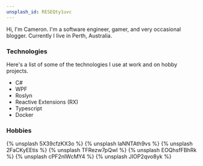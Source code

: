 ```yaml
---
unsplash_id: RESEQty1uvc
---
```


Hi, I'm Cameron. I'm a software engineer, gamer, and very occasional blogger. Currently I live in Perth, Australia.

### Technologies

Here's a list of some of the technologies I use at work and on hobby projects.

- C#
- WPF
- Roslyn
- Reactive Extensions (RX)
- Typescript
- Docker

### Hobbies

<section class="gallery">
{% unsplash 5X39cfzKX3o %} <!-- gaming -->
{% unsplash laNNTAth9vs %} <!-- board gaming-->
{% unsplash 2FaCKyEEtis %} <!-- lego -->
{% unsplash TFRezw7pQwI %} <!-- movies -->
{% unsplash EOQhsfFBhRk %} <!-- television -->
{% unsplash cPF2nlWcMY4 %} <!-- star wars -->
{% unsplash JIOP2qvo8yk %} <!-- marvel -->
</section>

